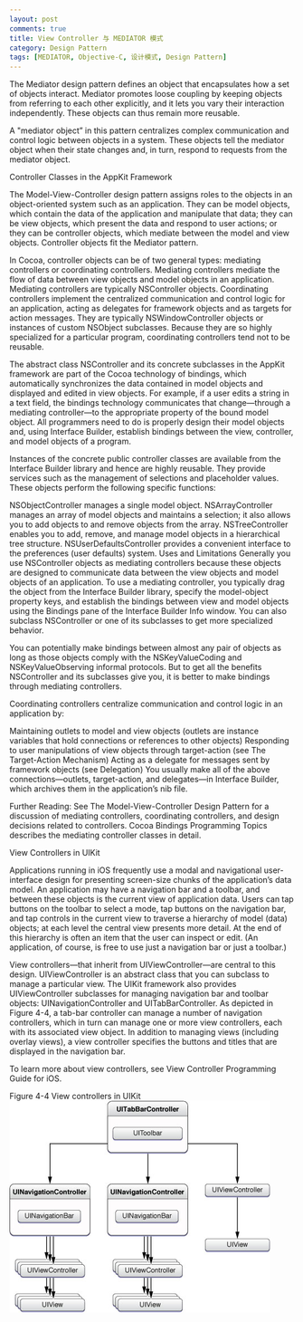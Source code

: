 ```yaml
---
layout: post
comments: true
title: View Controller 与 MEDIATOR 模式
category: Design Pattern
tags: [MEDIATOR, Objective-C, 设计模式, Design Pattern]
---
```


The Mediator design pattern defines an object that encapsulates how a set of objects interact. Mediator promotes loose coupling by keeping objects from referring to each other explicitly, and it lets you vary their interaction independently. These objects can thus remain more reusable.

A "mediator object” in this pattern centralizes complex communication and control logic between objects in a system. These objects tell the mediator object when their state changes and, in turn, respond to requests from the mediator object.

Controller Classes in the AppKit Framework

The Model-View-Controller design pattern assigns roles to the objects in an object-oriented system such as an application. They can be model objects, which contain the data of the application and manipulate that data; they can be view objects, which present the data and respond to user actions; or they can be controller objects, which mediate between the model and view objects. Controller objects fit the Mediator pattern.

In Cocoa, controller objects can be of two general types: mediating controllers or coordinating controllers. Mediating controllers mediate the flow of data between view objects and model objects in an application. Mediating controllers are typically NSController objects. Coordinating controllers implement the centralized communication and control logic for an application, acting as delegates for framework objects and as targets for action messages. They are typically NSWindowController objects or instances of custom NSObject subclasses. Because they are so highly specialized for a particular program, coordinating controllers tend not to be reusable.

The abstract class NSController and its concrete subclasses in the AppKit framework are part of the Cocoa technology of bindings, which automatically synchronizes the data contained in model objects and displayed and edited in view objects. For example, if a user edits a string in a text field, the bindings technology communicates that change—through a mediating controller—to the appropriate property of the bound model object. All programmers need to do is properly design their model objects and, using Interface Builder, establish bindings between the view, controller, and model objects of a program.

Instances of the concrete public controller classes are available from the Interface Builder library and hence are highly reusable. They provide services such as the management of selections and placeholder values. These objects perform the following specific functions:

<!-- more -->

NSObjectController manages a single model object.
NSArrayController manages an array of model objects and maintains a selection; it also allows you to add objects to and remove objects from the array.
NSTreeController enables you to add, remove, and manage model objects in a hierarchical tree structure.
NSUserDefaultsController provides a convenient interface to the preferences (user defaults) system.
Uses and Limitations
Generally you use NSController objects as mediating controllers because these objects are designed to communicate data between the view objects and model objects of an application. To use a mediating controller, you typically drag the object from the Interface Builder library, specify the model-object property keys, and establish the bindings between view and model objects using the Bindings pane of the Interface Builder Info window. You can also subclass NSController or one of its subclasses to get more specialized behavior.

You can potentially make bindings between almost any pair of objects as long as those objects comply with the NSKeyValueCoding and NSKeyValueObserving informal protocols. But to get all the benefits NSController and its subclasses give you, it is better to make bindings through mediating controllers.

Coordinating controllers centralize communication and control logic in an application by:

Maintaining outlets to model and view objects (outlets are instance variables that hold connections or references to other objects)
Responding to user manipulations of view objects through target-action (see The Target-Action Mechanism)
Acting as a delegate for messages sent by framework objects (see Delegation)
You usually make all of the above connections—outlets, target-action, and delegates—in Interface Builder, which archives them in the application’s nib file.

Further Reading: See The Model-View-Controller Design Pattern for a discussion of mediating controllers, coordinating controllers, and design decisions related to controllers. Cocoa Bindings Programming Topics describes the mediating controller classes in detail.

View Controllers in UIKit

Applications running in iOS frequently use a modal and navigational user-interface design for presenting screen-size chunks of the application’s data model. An application may have a navigation bar and a toolbar, and between these objects is the current view of application data. Users can tap buttons on the toolbar to select a mode, tap buttons on the navigation bar, and tap controls in the current view to traverse a hierarchy of model (data) objects; at each level the central view presents more detail. At the end of this hierarchy is often an item that the user can inspect or edit. (An application, of course, is free to use just a navigation bar or just a toolbar.)

View controllers—that inherit from UIViewController—are central to this design. UIViewController is an abstract class that you can subclass to manage a particular view. The UIKit framework also provides UIViewController subclasses for managing navigation bar and toolbar objects: UINavigationController and UITabBarController. As depicted in Figure 4-4, a tab-bar controller can manage a number of navigation controllers, which in turn can manage one or more view controllers, each with its associated view object. In addition to managing views (including overlay views), a view controller specifies the buttons and titles that are displayed in the navigation bar.

To learn more about view controllers, see View Controller Programming Guide for iOS.

Figure 4-4  View controllers in UIKit
![](/assets/uictlr_object_diagram.jpg)
